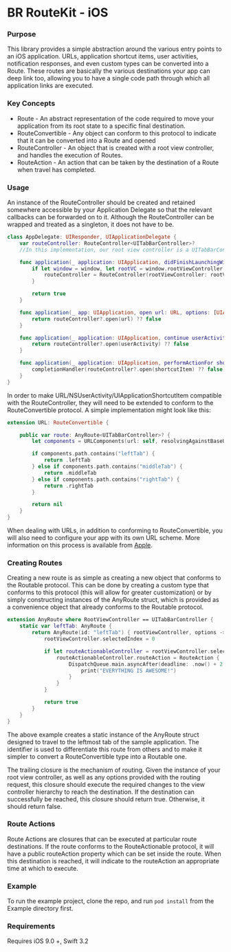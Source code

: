 BR RouteKit - iOS
============

### Purpose
This library provides a simple abstraction around the various entry points to an iOS application. URLs, application shortcut items, user activities, notification responses, and even custom types can be converted into a Route. These routes are basically the various destinations your app can deep link too, allowing you to have a single code path through which all application links are executed.

### Key Concepts
* Route - An abstract representation of the code required to move your application from its root state to a specific final destination.
* RouteConvertible - Any object can conform to this protocol to indicate that it can be converted into a Route and opened
* RouteController - An object that is created with a root view controller, and handles the execution of Routes.
* RouteAction - An action that can be taken by the destination of a Route when travel has completed.

### Usage
An instance of the RouteController should be created and retained somewhere accessible by your Application Delegate so that the relevant callbacks can be forwarded on to it. Although the RouteController can be wrapped and treated as a singleton, it does not have to be.

``` swift
class AppDelegate: UIResponder, UIApplicationDelegate {
    var routeController: RouteController<UITabBarController>?
    //In this implementation, our root view controller is a UITabBarController

    func application(_ application: UIApplication, didFinishLaunchingWithOptions launchOptions: [UIApplicationLaunchOptionsKey : Any]?) -> Bool {
        if let window = window, let rootVC = window.rootViewController as? UITabBarController {
            routeController = RouteController(rootViewController: rootVC)
        }

        return true
    }

    func application(_ app: UIApplication, open url: URL, options: [UIApplicationOpenURLOptionsKey : Any] = [:]) -> Bool {
        return routeController?.open(url) ?? false
    }

    func application(_ application: UIApplication, continue userActivity: NSUserActivity, restorationHandler: @escaping ([Any]?) -> Void) -> Bool {
        return routeController?.open(userActivity) ?? false
    }

    func application(_ application: UIApplication, performActionFor shortcutItem: UIApplicationShortcutItem, completionHandler: @escaping (Bool) -> Void) {
        completionHandler(routeController?.open(shortcutItem) ?? false)
    }
}
```

In order to make URL/NSUserActivity/UIApplicationShortcutItem compatible with the RouteController, they will need to be extended to conform to the RouteConvertible protocol. A simple implementation might look like this:

``` swift
extension URL: RouteConvertible {

    public var route: AnyRoute<UITabBarController>? {
        let components = URLComponents(url: self, resolvingAgainstBaseURL: false)!

		if components.path.contains("leftTab") {
			return .leftTab
		} else if components.path.contains("middleTab") {
			return .middleTab
		} else if components.path.contains("rightTab") {
			return .rightTab
		}

		return nil
    }
}
```

When dealing with URLs, in addition to conforming to RouteConvertible, you will also need to configure your app with its own URL scheme. More information on this process is available from [Apple](https://developer.apple.com/library/content/documentation/iPhone/Conceptual/iPhoneOSProgrammingGuide/Inter-AppCommunication/Inter-AppCommunication.html#//apple_ref/doc/uid/TP40007072-CH6-SW1).

### Creating Routes
Creating a new route is as simple as creating a new object that conforms to the Routable protocol. This can be done by creating a custom type that conforms to this protocol (this will allow for greater customization) or by simply constructing instances of the AnyRoute struct, which is provided as a convenience object that already conforms to the Routable protocol.

``` swift
extension AnyRoute where RootViewController == UITabBarController {
    static var leftTab: AnyRoute {
		return AnyRoute(id: "leftTab") { rootViewController, options -> Bool in
            rootViewController.selectedIndex = 0

            if let routeActionableController = rootViewController.selectedViewController as? RouteActionable {
                routeActionableController.routeAction = RouteAction {
                    DispatchQueue.main.asyncAfter(deadline: .now() + 2.0) {
                        print("EVERYTHING IS AWESOME!")
                    }
                }
            }

            return true
        }
    }
}
```

The above example creates a static instance of the AnyRoute struct designed to travel to the leftmost tab of the sample application. The identifier is used to differentiate this route from others and to make it simpler to convert a RouteConvertible type into a Routable one.

The trailing closure is the mechanism of routing. Given the instance of your root view controller, as well as any options provided with the routing request, this closure should execute the required changes to the view controller hierarchy to reach the destination. If the destination can successfully be reached, this closure should return true. Otherwise, it should return false.

### Route Actions
Route Actions are closures that can be executed at particular route destinations. If the route conforms to the RouteActionable protocol, it will have a public routeAction property which can be set inside the route. When this destination is reached, it will indicate to the routeAction an appropriate time at which to execute.

### Example

To run the example project, clone the repo, and run `pod install` from the Example directory first.

### Requirements

Requires iOS 9.0 +, Swift 3.2
